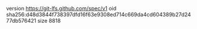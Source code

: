 version https://git-lfs.github.com/spec/v1
oid sha256:d48d3844f738397dfd16f63e9308ed714c669da4cd604389b27d2477db576421
size 8818
